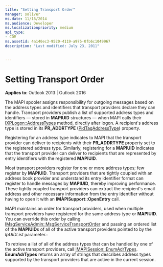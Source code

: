 ```yaml
---
title: "Setting Transport Order"
manager: soliver
ms.date: 11/16/2014
ms.audience: Developer
ms.localizationpriority: medium
api_type:
- COM
ms.assetid: 4a140ec3-9520-4119-a975-0fb6c1049967
description: "Last modified: July 23, 2011"
 
 
---
```


# Setting Transport Order

  
  
**Applies to**: Outlook 2013 | Outlook 2016 
  
The MAPI spooler assigns responsibility for outgoing messages based on the address types and identifiers that transport providers declare they can handle. Transport providers publish a list of supported address types and identifiers — stored in **MAPIUID** structures — when MAPI calls their [IXPLogon::AddressTypes](ixplogon-addresstypes.md) method, directly after logon. A recipient's address type is stored in its **PR_ADDRTYPE** ([PidTagAddressType](pidtagaddresstype-canonical-property.md)) property.
  
Registering for an address type indicates to MAPI that the transport provider can deliver to recipients with their **PR_ADDRTYPE** property set to the registered address type. Similarly, registering for a **MAPIUID** indicates that the transport provider can deliver to recipients that are represented by entry identifiers with the registered **MAPIUID**.
  
Most transport providers register for one or more address types; few register by **MAPIUID**. Transport providers that are tightly coupled with an address book provider and understand its entry identifier format can register to handle messages by **MAPIUID**, thereby improving performance. These tightly coupled transport providers can extract the recipient's email address and other necessary information from the entry identifier without having to open it with an **IMAPISupport::OpenEntry** call. 
  
MAPI maintains an order for transport providers, used when multiple transport providers have registered for the same address type or **MAPIUID**. You can override this order by calling [IMsgServiceAdmin::MsgServiceTransportOrder](imsgserviceadmin-msgservicetransportorder.md) and passing an ordered list of the **MAPIUID**s of all of the active transport providers pointed to by the  _lpUIDList_ parameter.: 
  
To retrieve a list of all of the address types that can be handled by one of the active transport providers, call [IMAPISession::EnumAdrTypes](imapisession-enumadrtypes.md). **EnumAdrTypes** returns an array of strings that describes address types supported by the transport providers that are active in the current session. 
  

